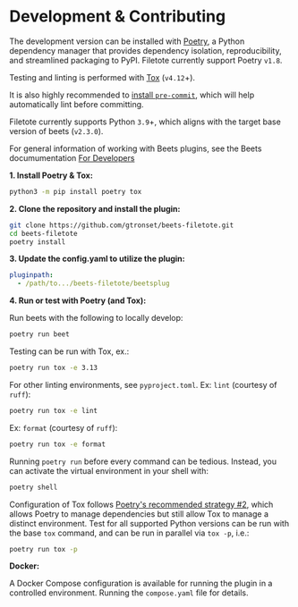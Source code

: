 # Development & Contributing

The development version can be installed with [Poetry], a Python dependency manager
that provides dependency isolation, reproducibility, and streamlined packaging to PyPI.
Filetote currently support Poetry `v1.8`.

Testing and linting is performed with [Tox] (`v4.12`+).

[Poetry]: https://python-poetry.org/
[Tox]: https://tox.wiki/

It is also highly recommended to [install `pre-commit`], which will help automatically
lint before committing.

Filetote currently supports Python `3.9`+, which aligns with the target base version of
beets (`v2.3.0`).

For general information of working with Beets plugins, see the Beets documumentation
[For Developers]

[install `pre-commit`]: https://pre-commit.com/#install
[For Developers]: https://beets.readthedocs.io/en/stable/dev/

**1. Install Poetry & Tox:**

```sh
python3 -m pip install poetry tox
```

**2. Clone the repository and install the plugin:**

```sh
git clone https://github.com/gtronset/beets-filetote.git
cd beets-filetote
poetry install
```

**3. Update the config.yaml to utilize the plugin:**

```yaml
pluginpath:
  - /path/to.../beets-filetote/beetsplug
```

**4. Run or test with Poetry (and Tox):**

Run beets with the following to locally develop:

```sh
poetry run beet
```

Testing can be run with Tox, ex.:

```sh
poetry run tox -e 3.13
```

For other linting environments, see `pyproject.toml`. Ex: `lint` (courtesy of `ruff`):

```sh
poetry run tox -e lint
```

Ex: `format` (courtesy of `ruff`):

```sh
poetry run tox -e format
```

Running `poetry run` before every command can be tedious. Instead, you can activate the
virtual environment in your shell with:

```sh
poetry shell
```

Configuration of Tox follows [Poetry's recommended strategy #2], which allows Poetry
to manage dependencies but still allow Tox to manage a distinct environment. Test for
all supported Python versions can be run with the base `tox` command, and can be run in
parallel via `tox -p`, i.e.:

```sh
poetry run tox -p
```

[Poetry's recommended strategy #2]: https://python-poetry.org/docs/1.8/faq/#use-case-2

**Docker:**

A Docker Compose configuration is available for running the plugin in a controlled
environment. Running the `compose.yaml` file for details.

